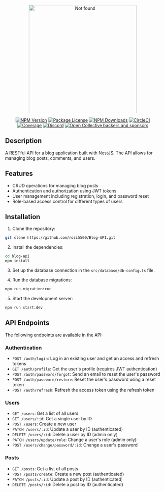 <p align="center">
  <a href="http://nestjs.com/" target="blank"><img src="https://images.pexels.com/photos/2425011/pexels-photo-2425011.jpeg?auto=compress&cs=tinysrgb&w=1260&h=750&dpr=1" width="350" alt="Not found" /></a>
</p>

<p align="center">
  <a href="https://www.npmjs.com/package/@nestjs/core" target="_blank"><img src="https://img.shields.io/npm/v/@nestjs/core?style=flat-square" alt="NPM Version" /></a>
  <a href="https://www.npmjs.com/package/@nestjs/core" target="_blank"><img src="https://img.shields.io/npm/l/@nestjs/core?style=flat-square" alt="Package License" /></a>
  <a href="https://www.npmjs.com/package/@nestjs/core" target="_blank"><img src="https://img.shields.io/npm/dm/@nestjs/common?style=flat-square" alt="NPM Downloads" /></a>
  <a href="https://circleci.com/gh/nestjs/nest" target="_blank"><img src="https://img.shields.io/circleci/build/github/nestjs/nest/master?style=flat-square" alt="CircleCI" /></a>
  <a href="https://coveralls.io/github/nestjs/nest?branch=master" target="_blank"><img src="https://img.shields.io/coveralls/github/nestjs/nest/master?style=flat-square" alt="Coverage" /></a>
  <a href="https://discord.gg/G7Qnnhy" target="_blank"><img src="https://img.shields.io/discord/308323056592486420?label=discord&logo=discord&style=flat-square" alt="Discord"/></a>
  <a href="https://opencollective.com/nest" target="_blank"><img src="https://img.shields.io/opencollective/all/nest?style=flat-square" alt="Open Collective backers and sponsors" /></a>
</p>

## Description

A RESTful API for a blog application built with NestJS. The API allows for managing blog posts, comments, and users.

## Features

- CRUD operations for managing blog posts
- Authentication and authorization using JWT tokens
- User management including registration, login, and password reset
- Role-based access control for different types of users

## Installation

1. Clone the repository:

```bash
git clone https://github.com/rozi5500/Blog-API.git
```

2. Install the dependencies:

```bash
cd blog-api
npm install
```

3. Set up the database connection in the `src/database/db-config.ts` file.

4. Run the database migrations:

```bash
npm run migration:run
```

5. Start the development server:

```bash
npm run start:dev
```


## API Endpoints

The following endpoints are available in the API:

### Authentication

- `POST /auth/login`: Log in an existing user and get an access and refresh tokens
- `GET /auth/profile`: Get the user's profile (requires JWT authentication)
- `POST /auth/password/forgot`: Send an email to reset the user's password
- `POST /auth/password/restore`: Reset the user's password using a reset token
- `POST /auth/refresh`: Refresh the access token using the refresh token

### Users

- `GET /users`: Get a list of all users
- `GET /users/:id`: Get a single user by ID
- `POST /users`: Create a new user
- `PATCH /users/:id`: Update a user by ID (authenticated)
- `DELETE /users/:id`: Delete a user by ID (admin only)
- `PATCH /users/update/role`: Change a user's role (admin only)
- `POST /users/change/password/:id`: Change a user's password

### Posts

- `GET /posts`: Get a list of all posts
- `POST /posts/create`: Create a new post (authenticated)
- `PATCH /posts/:id`: Update a post by ID (authenticated)
- `DELETE /posts/:id`: Delete a post by ID (authenticated)